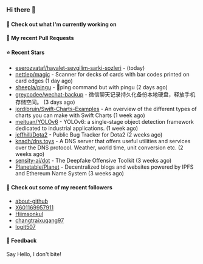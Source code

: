 ### Hi there 👋

#### 👷 Check out what I'm currently working on

#### 🔨 My recent Pull Requests


#### ⭐ Recent Stars

- [eserozvataf/hayalet-sevgilim-sarki-sozleri](https://github.com/eserozvataf/hayalet-sevgilim-sarki-sozleri) -  (today)
- [nettlep/magic](https://github.com/nettlep/magic) - Scanner for decks of cards with bar codes printed on card edges (1 day ago)
- [sheepla/pingu](https://github.com/sheepla/pingu) - 🐧ping command but with pingu (2 days ago)
- [greycodee/wechat-backup](https://github.com/greycodee/wechat-backup) - 微信聊天记录持久化备份本地硬盘，释放手机存储空间。 (3 days ago)
- [jordibruin/Swift-Charts-Examples](https://github.com/jordibruin/Swift-Charts-Examples) - An overview of the different types of charts you can make with Swift Charts (1 week ago)
- [meituan/YOLOv6](https://github.com/meituan/YOLOv6) - YOLOv6: a single-stage object detection framework dedicated to industrial applications. (1 week ago)
- [jeffhill/Dota2](https://github.com/jeffhill/Dota2) - Public Bug Tracker for Dota2 (2 weeks ago)
- [knadh/dns.toys](https://github.com/knadh/dns.toys) - A DNS server that offers useful utilities and services over the DNS protocol. Weather, world time, unit conversion etc. (2 weeks ago)
- [sensity-ai/dot](https://github.com/sensity-ai/dot) - The Deepfake Offensive Toolkit (3 weeks ago)
- [Planetable/Planet](https://github.com/Planetable/Planet) - Decentralized blogs and websites powered by IPFS and Ethereum Name System (3 weeks ago)

#### 👯 Check out some of my recent followers

- [about-github](https://github.com/about-github)
- [X601169957911](https://github.com/X601169957911)
- [Hiimsonkul](https://github.com/Hiimsonkul)
- [changtraixuqang97](https://github.com/changtraixuqang97)
- [logit507](https://github.com/logit507)

#### 💬 Feedback

Say Hello, I don't bite!